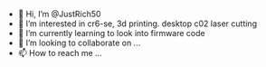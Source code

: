 - 👋 Hi, I’m @JustRich50
- 👀 I’m interested in cr6-se, 3d printing. desktop c02 laser cutting
- 🌱 I’m currently learning to look into firmware code
- 💞️ I’m looking to collaborate on ...
- 📫 How to reach me ...

<!---
JustRich50/JustRich50 is a ✨ special ✨ repository because its `README.md` (this file) appears on your GitHub profile.
You can click the Preview link to take a look at your changes.
--->
